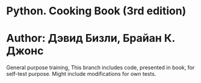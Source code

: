 # Python. Cooking Book (3rd edition)
# Author: Дэвид Бизли, Брайан К. Джонс

General purpose training,
This branch includes code, presented in book, for self-test purpose.
Might include modifications for own tests.